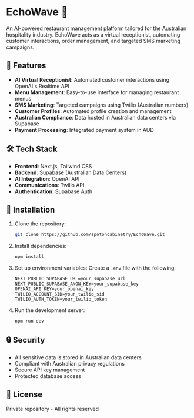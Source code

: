 # EchoWave 🌊

An AI-powered restaurant management platform tailored for the Australian hospitality industry. EchoWave acts as a virtual receptionist, automating customer interactions, order management, and targeted SMS marketing campaigns.

## 🚀 Features

- **AI Virtual Receptionist**: Automated customer interactions using OpenAI's Realtime API
- **Menu Management**: Easy-to-use interface for managing restaurant menus
- **SMS Marketing**: Targeted campaigns using Twilio (Australian numbers)
- **Customer Profiles**: Automated profile creation and management
- **Australian Compliance**: Data hosted in Australian data centers via Supabase
- **Payment Processing**: Integrated payment system in AUD

## 🛠️ Tech Stack

- **Frontend**: Next.js, Tailwind CSS
- **Backend**: Supabase (Australian Data Centers)
- **AI Integration**: OpenAI API
- **Communications**: Twilio API
- **Authentication**: Supabase Auth

## 🔧 Installation

1. Clone the repository:
   ```bash
   git clone https://github.com/spotoncabinetry/EchoWave.git
   ```

2. Install dependencies:
   ```bash
   npm install
   ```

3. Set up environment variables:
   Create a `.env` file with the following:
   ```env
   NEXT_PUBLIC_SUPABASE_URL=your_supabase_url
   NEXT_PUBLIC_SUPABASE_ANON_KEY=your_supabase_key
   OPENAI_API_KEY=your_openai_key
   TWILIO_ACCOUNT_SID=your_twilio_sid
   TWILIO_AUTH_TOKEN=your_twilio_token
   ```

4. Run the development server:
   ```bash
   npm run dev
   ```

## 🔒 Security

- All sensitive data is stored in Australian data centers
- Compliant with Australian privacy regulations
- Secure API key management
- Protected database access

## 📝 License

Private repository - All rights reserved
